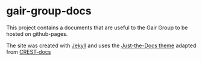 # gair-group-docs
This project contains a documents that are useful to the Gair Group to be hosted on github-pages.

The site was created with [Jekyll](https://jekyllrb.com/) 
and uses the [Just-the-Docs theme](https://github.com/just-the-docs/just-the-docs) 
adapted from [CREST-docs](https://github.com/crest-lab/crest-docs)
